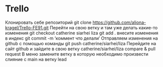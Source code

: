 # Trello

Клонировать себе репозиторий git clone https://github.com/aliona-kragel/Trello-FE91.git
Перейти на свою ветку и там уже делать какие-то изменения git checkout catherine siarhei liza
git add . внесите изменения в индекс
git commit -m ‘коммент что делали’
Отправляем изменения на github с помощью команды git push catherine/siarhei/liza
Перейдите на сайт github и зайдите в свою ветку catherine/siarhei/liza
compare & pull request
В меню замените ветку в которую необходимо произвести слияние с main на ветку lead
